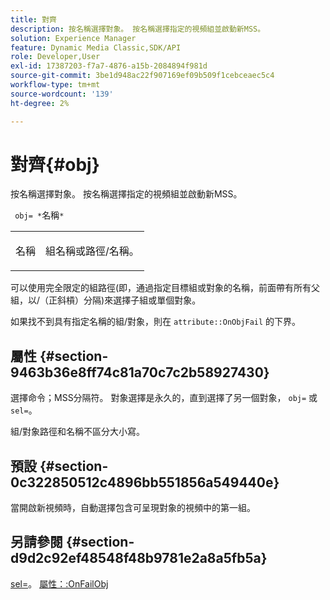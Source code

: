 ```yaml
---
title: 對齊
description: 按名稱選擇對象。 按名稱選擇指定的視頻組並啟動新MSS。
solution: Experience Manager
feature: Dynamic Media Classic,SDK/API
role: Developer,User
exl-id: 17387203-f7a7-4876-a15b-2084894f981d
source-git-commit: 3be1d948ac22f907169ef09b509f1cebceaec5c4
workflow-type: tm+mt
source-wordcount: '139'
ht-degree: 2%

---
```


# 對齊{#obj}

按名稱選擇對象。 按名稱選擇指定的視頻組並啟動新MSS。

` obj= *`名稱`*`

<table id="simpletable_6E0DA6CBCDCF4CDDAFA5A4C38E0D5FC5"> 
 <tr class="strow"> 
  <td class="stentry"> <p> <span class="codeph"> <span class="varname"> 名稱 </span> </span> </p> </td> 
  <td class="stentry"> <p>組名稱或路徑/名稱。 </p> </td> 
 </tr> 
</table>

可以使用完全限定的組路徑(即，通過指定目標組或對象的名稱，前面帶有所有父組，以/（正斜槓）分隔)來選擇子組或單個對象。

如果找不到具有指定名稱的組/對象，則在 `attribute::OnObjFail` 的下界。

## 屬性 {#section-9463b36e8ff74c81a70c7c2b58927430}

選擇命令；MSS分隔符。 對象選擇是永久的，直到選擇了另一個對象， `obj=` 或 `sel=`。

組/對象路徑和名稱不區分大小寫。

## 預設 {#section-0c322850512c4896bb551856a549440e}

當開啟新視頻時，自動選擇包含可呈現對象的視頻中的第一組。

## 另請參閱 {#section-d9d2c92ef48548f48b9781e2a8a5fb5a}

[sel=](../../../../../ir-api/http-protocol/image-rendering-api-ref/c-ir-http-protocol-ref/c-ir-http-protocol-command-reference/r-ir-sel.md#reference-01322c58d414481385c29fcdd27a090b)。 [屬性：:OnFailObj](../../../../../ir-api/material-cat/image-rendering-api-ref/c-ir-material-catalog/c-ir-attributes-reference/r-ir-onfailobj.md#reference-4c6ba90418e84da5831f8573bbbf2c8d)
